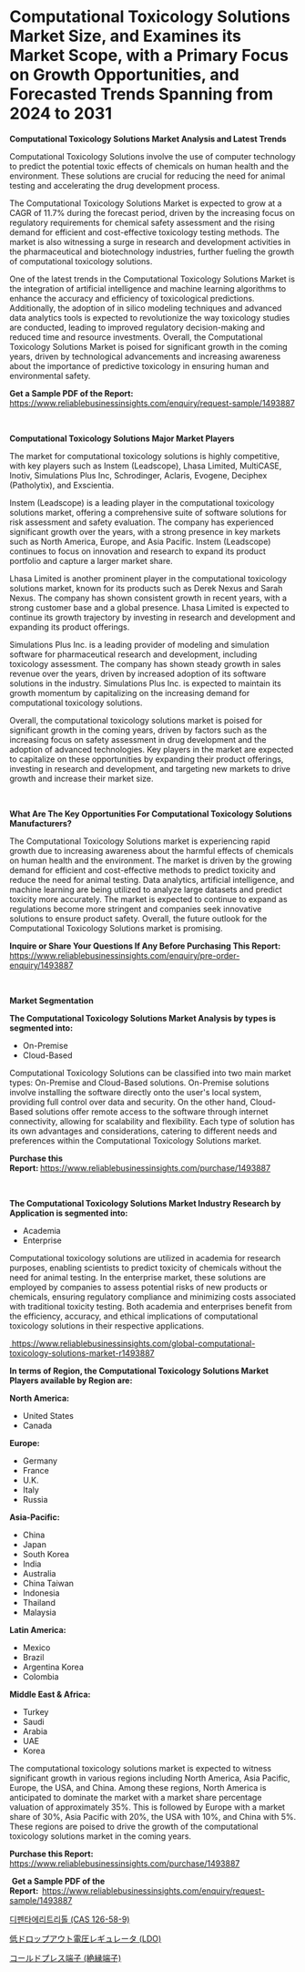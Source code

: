 <p><h1>Computational Toxicology Solutions Market Size, and Examines its Market Scope, with a Primary Focus on Growth Opportunities, and Forecasted Trends Spanning from 2024 to 2031</h1></p><p><strong>Computational Toxicology Solutions Market Analysis and Latest Trends</strong></p>
<p><p>Computational Toxicology Solutions involve the use of computer technology to predict the potential toxic effects of chemicals on human health and the environment. These solutions are crucial for reducing the need for animal testing and accelerating the drug development process.</p><p>The Computational Toxicology Solutions Market is expected to grow at a CAGR of 11.7% during the forecast period, driven by the increasing focus on regulatory requirements for chemical safety assessment and the rising demand for efficient and cost-effective toxicology testing methods. The market is also witnessing a surge in research and development activities in the pharmaceutical and biotechnology industries, further fueling the growth of computational toxicology solutions.</p><p>One of the latest trends in the Computational Toxicology Solutions Market is the integration of artificial intelligence and machine learning algorithms to enhance the accuracy and efficiency of toxicological predictions. Additionally, the adoption of in silico modeling techniques and advanced data analytics tools is expected to revolutionize the way toxicology studies are conducted, leading to improved regulatory decision-making and reduced time and resource investments. Overall, the Computational Toxicology Solutions Market is poised for significant growth in the coming years, driven by technological advancements and increasing awareness about the importance of predictive toxicology in ensuring human and environmental safety.</p></p>
<p><strong>Get a Sample PDF of the Report:&nbsp;</strong> <a href="https://www.reliablebusinessinsights.com/enquiry/request-sample/1493887">https://www.reliablebusinessinsights.com/enquiry/request-sample/1493887</a></p>
<p>&nbsp;</p>
<p><strong>Computational Toxicology Solutions Major Market Players</strong></p>
<p><p>The market for computational toxicology solutions is highly competitive, with key players such as Instem (Leadscope), Lhasa Limited, MultiCASE, Inotiv, Simulations Plus Inc, Schrodinger, Aclaris, Evogene, Deciphex (Patholytix), and Exscientia. </p><p>Instem (Leadscope) is a leading player in the computational toxicology solutions market, offering a comprehensive suite of software solutions for risk assessment and safety evaluation. The company has experienced significant growth over the years, with a strong presence in key markets such as North America, Europe, and Asia Pacific. Instem (Leadscope) continues to focus on innovation and research to expand its product portfolio and capture a larger market share.</p><p>Lhasa Limited is another prominent player in the computational toxicology solutions market, known for its products such as Derek Nexus and Sarah Nexus. The company has shown consistent growth in recent years, with a strong customer base and a global presence. Lhasa Limited is expected to continue its growth trajectory by investing in research and development and expanding its product offerings.</p><p>Simulations Plus Inc. is a leading provider of modeling and simulation software for pharmaceutical research and development, including toxicology assessment. The company has shown steady growth in sales revenue over the years, driven by increased adoption of its software solutions in the industry. Simulations Plus Inc. is expected to maintain its growth momentum by capitalizing on the increasing demand for computational toxicology solutions.</p><p>Overall, the computational toxicology solutions market is poised for significant growth in the coming years, driven by factors such as the increasing focus on safety assessment in drug development and the adoption of advanced technologies. Key players in the market are expected to capitalize on these opportunities by expanding their product offerings, investing in research and development, and targeting new markets to drive growth and increase their market size.</p></p>
<p>&nbsp;</p>
<p><strong>What Are The Key Opportunities For Computational Toxicology Solutions Manufacturers?</strong></p>
<p><p>The Computational Toxicology Solutions market is experiencing rapid growth due to increasing awareness about the harmful effects of chemicals on human health and the environment. The market is driven by the growing demand for efficient and cost-effective methods to predict toxicity and reduce the need for animal testing. Data analytics, artificial intelligence, and machine learning are being utilized to analyze large datasets and predict toxicity more accurately. The market is expected to continue to expand as regulations become more stringent and companies seek innovative solutions to ensure product safety. Overall, the future outlook for the Computational Toxicology Solutions market is promising.</p></p>
<p><strong>Inquire or Share Your Questions If Any Before Purchasing This Report:</strong> <a href="https://www.reliablebusinessinsights.com/enquiry/pre-order-enquiry/1493887">https://www.reliablebusinessinsights.com/enquiry/pre-order-enquiry/1493887</a></p>
<p>&nbsp;</p>
<p><strong>Market Segmentation</strong></p>
<p><strong>The Computational Toxicology Solutions Market Analysis by types is segmented into:</strong></p>
<p><ul><li>On-Premise</li><li>Cloud-Based</li></ul></p>
<p><p>Computational Toxicology Solutions can be classified into two main market types: On-Premise and Cloud-Based solutions. On-Premise solutions involve installing the software directly onto the user's local system, providing full control over data and security. On the other hand, Cloud-Based solutions offer remote access to the software through internet connectivity, allowing for scalability and flexibility. Each type of solution has its own advantages and considerations, catering to different needs and preferences within the Computational Toxicology Solutions market.</p></p>
<p><strong>Purchase this Report:&nbsp;</strong><a href="https://www.reliablebusinessinsights.com/purchase/1493887">https://www.reliablebusinessinsights.com/purchase/1493887</a></p>
<p>&nbsp;</p>
<p><strong>The Computational Toxicology Solutions Market Industry Research by Application is segmented into:</strong></p>
<p><ul><li>Academia</li><li>Enterprise</li></ul></p>
<p><p>Computational toxicology solutions are utilized in academia for research purposes, enabling scientists to predict toxicity of chemicals without the need for animal testing. In the enterprise market, these solutions are employed by companies to assess potential risks of new products or chemicals, ensuring regulatory compliance and minimizing costs associated with traditional toxicity testing. Both academia and enterprises benefit from the efficiency, accuracy, and ethical implications of computational toxicology solutions in their respective applications.</p></p>
<p><a href="https://www.reliablebusinessinsights.com/global-computational-toxicology-solutions-market-r1493887">&nbsp;https://www.reliablebusinessinsights.com/global-computational-toxicology-solutions-market-r1493887</a></p>
<p><strong>In terms of Region, the Computational Toxicology Solutions Market Players available by Region are:</strong></p>
<p>
    <p> <strong> North America: </strong>
        <ul>
            <li>United States</li>
            <li>Canada</li>
        </ul>
        </p> 
    <p> <strong> Europe: </strong>
        <ul>
            <li>Germany</li>
            <li>France</li>
            <li>U.K.</li>
            <li>Italy</li>
            <li>Russia</li>
        </ul>
        </p> 
    <p> <strong> Asia-Pacific: </strong>
        <ul>
            <li>China</li>
            <li>Japan</li>
            <li>South Korea</li>
            <li>India</li>
            <li>Australia</li>
            <li>China Taiwan</li>
            <li>Indonesia</li>
            <li>Thailand</li>
            <li>Malaysia</li>
        </ul>
        </p> 
    <p> <strong> Latin America: </strong>
        <ul>
            <li>Mexico</li>
            <li>Brazil</li>
            <li>Argentina Korea</li>
            <li>Colombia</li>
        </ul>
        </p> 
    <p> <strong> Middle East & Africa: </strong>
        <ul>
            <li>Turkey</li>
            <li>Saudi</li>
            <li>Arabia</li>
            <li>UAE</li>
            <li>Korea</li>
        </ul>
    </p>
    </p>
<p><p>The computational toxicology solutions market is expected to witness significant growth in various regions including North America, Asia Pacific, Europe, the USA, and China. Among these regions, North America is anticipated to dominate the market with a market share percentage valuation of approximately 35%. This is followed by Europe with a market share of 30%, Asia Pacific with 20%, the USA with 10%, and China with 5%. These regions are poised to drive the growth of the computational toxicology solutions market in the coming years.</p></p>
<p><strong>Purchase this Report: </strong><a href="https://www.reliablebusinessinsights.com/purchase/1493887">https://www.reliablebusinessinsights.com/purchase/1493887</a></p>
<p>&nbsp;<strong>Get a Sample PDF of the Report:&nbsp;&nbsp;</strong><a href="https://www.reliablebusinessinsights.com/enquiry/request-sample/1493887">https://www.reliablebusinessinsights.com/enquiry/request-sample/1493887</a></p>
<p><strong></strong></p>
<p><p><a href="https://github.com/raap8632/Market-Research-Report-List-1/blob/main/277585088562.md">디펜타에리트리톨 (CAS 126-58-9)</a></p><p><a href="https://github.com/joaejkdzgyljvo6/Market-Research-Report-List-2/blob/main/233451396967.md">低ドロップアウト電圧レギュレータ (LDO)</a></p><p><a href="https://github.com/JaydaWisoky2014/Market-Research-Report-List-1/blob/main/698006696968.md">コールドプレス端子 (絶縁端子)</a></p></p>